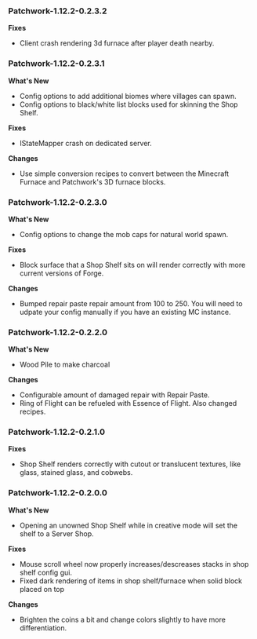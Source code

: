 ### Patchwork-1.12.2-0.2.3.2
**Fixes**
* Client crash rendering 3d furnace after player death nearby.

### Patchwork-1.12.2-0.2.3.1
**What's New**
* Config options to add additional biomes where villages can spawn.
* Config options to black/white list blocks used for skinning the Shop Shelf.

**Fixes**
* IStateMapper crash on dedicated server.

**Changes**
* Use simple conversion recipes to convert between the Minecraft Furnace and Patchwork's 3D furnace blocks.

### Patchwork-1.12.2-0.2.3.0
**What's New**
* Config options to change the mob caps for natural world spawn.

**Fixes**
* Block surface that a Shop Shelf sits on will render correctly with more current versions of Forge.

**Changes**
* Bumped repair paste repair amount from 100 to 250.  You will need to udpate your config manually if you have an existing MC instance.

### Patchwork-1.12.2-0.2.2.0
**What's New**
* Wood Pile to make charcoal

**Changes**
* Configurable amount of damaged repair with Repair Paste.
* Ring of Flight can be refueled with Essence of Flight.  Also changed recipes.

### Patchwork-1.12.2-0.2.1.0
**Fixes**
* Shop Shelf renders correctly with cutout or translucent textures, like glass, stained glass, and cobwebs.

### Patchwork-1.12.2-0.2.0.0
**What's New**
* Opening an unowned Shop Shelf while in creative mode will set the shelf to a Server Shop.

**Fixes**
* Mouse scroll wheel now properly increases/descreases stacks in shop shelf config gui.
* Fixed dark rendering of items in shop shelf/furnace when solid block placed on top

**Changes**
* Brighten the coins a bit and change colors slightly to have more differentiation.